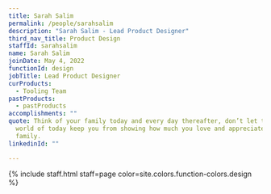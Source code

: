 ```yaml
---
title: Sarah Salim
permalink: /people/sarahsalim
description: "Sarah Salim - Lead Product Designer"
third_nav_title: Product Design
staffId: sarahsalim
name: Sarah Salim
joinDate: May 4, 2022
functionId: design
jobTitle: Lead Product Designer
curProducts:
  - Tooling Team
pastProducts:
  - pastProducts
accomplishments: ""
quote: Think of your family today and every day thereafter, don’t let the busy
  world of today keep you from showing how much you love and appreciate your
  family.
linkedinId: ""

---
```


{% include staff.html staff=page color=site.colors.function-colors.design %}
